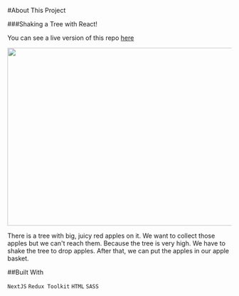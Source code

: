 #About This Project

###Shaking a Tree with React!

You can see a live version of this repo [here](https://shaking-apples-tree.netlify.app)


<img src="https://media.giphy.com/media/v1.Y2lkPTc5MGI3NjExYzUwYTI0NjViZTJiYjRkYzY5NWJhM2Y5NmI0YWZjZWNkYzdmYmUyMCZlcD12MV9pbnRlcm5hbF9naWZzX2dpZklkJmN0PWc/V7pOvgnm4CoOeDqAwC/giphy.gif" width="800" height="400m" />


There is a tree with big, juicy red apples on it. We want to collect those apples but we can't reach
them. Because the tree is very high. We have to shake the tree to drop apples. After that, we can
put the apples in our apple basket.

##Built With

`NextJS`
`Redux Toolkit`
`HTML`
`SASS`










